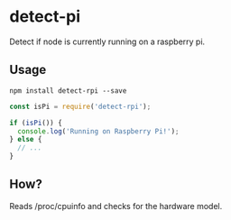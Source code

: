 # detect-pi

Detect if node is currently running on a raspberry pi.

## Usage

`npm install detect-rpi --save`

```js
const isPi = require('detect-rpi');

if (isPi()) {
  console.log('Running on Raspberry Pi!');
} else {
  // ...
}
```

## How?

Reads /proc/cpuinfo and checks for the hardware model.
